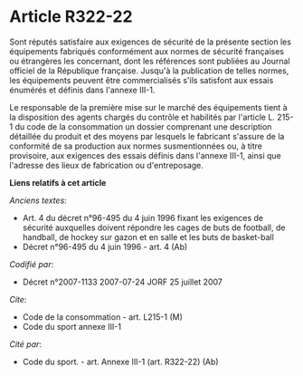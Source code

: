 # Article R322-22

Sont réputés satisfaire aux exigences de sécurité de la présente section les équipements fabriqués conformément aux normes de
sécurité françaises ou étrangères les concernant, dont les références sont publiées au Journal officiel de la République
française. Jusqu'à la publication de telles normes, les équipements peuvent être commercialisés s'ils satisfont aux essais
énumérés et définis dans l'annexe III-1.

Le responsable de la première mise sur le marché des équipements tient à la disposition des agents chargés du contrôle et
habilités par l'article L. 215-1 du code de la consommation un dossier comprenant une description détaillée du produit et des
moyens par lesquels le fabricant s'assure de la conformité de sa production aux normes susmentionnées ou, à titre provisoire,
aux exigences des essais définis dans l'annexe III-1, ainsi que l'adresse des lieux de fabrication ou d'entreposage.

**Liens relatifs à cet article**

_Anciens textes_:

  - Art. 4 du décret n°96-495 du 4 juin 1996 fixant les exigences de sécurité auxquelles doivent répondre les cages de buts de football, de handball, de hockey sur gazon et en salle et les buts de basket-ball
  - Décret n°96-495 du 4 juin 1996 - art. 4 (Ab)

_Codifié par_:

  - Décret n°2007-1133 2007-07-24 JORF 25 juillet 2007

_Cite_:

  - Code de la consommation - art. L215-1 (M)
  - Code du sport annexe III-1

_Cité par_:

  - Code du sport. - art. Annexe III-1 (art. R322-22) (Ab)
